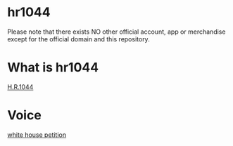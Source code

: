 # hr1044
Please note that there exists NO other official account, app or merchandise except for the official domain and this repository.

# What is hr1044
[H.R.1044](https://www.congress.gov/bill/116th-congress/house-bill/1044)

# Voice
[white house petition](https://petitions.whitehouse.gov/petition/do-not-pass-bills-s386-or-hr1044-do-not-pass-bills-s386-or-hr1044-us-worker-and-racial-diversity)

